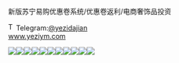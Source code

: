 新版苏宁易购优惠卷系统/优惠卷返利/电商奢饰品投资<p dir="auto"><a target="_blank" rel="noopener noreferrer nofollow" href="https://camo.githubusercontent.com/d614d90677fbc2e34c7c62ebc68c82379d87a57c4beaf05af65fec7ba6b72e36/68747470733a2f2f63646e2d69636f6e732d706e672e666c617469636f6e2e636f6d2f3531322f323131312f323131313634362e706e67"><img src="https://camo.githubusercontent.com/d614d90677fbc2e34c7c62ebc68c82379d87a57c4beaf05af65fec7ba6b72e36/68747470733a2f2f63646e2d69636f6e732d706e672e666c617469636f6e2e636f6d2f3531322f323131312f323131313634362e706e67" alt="Telegram Icon" style="width: 16px; max-width: 100%;" data-canonical-src="https://cdn-icons-png.flaticon.com/512/2111/2111646.png"></a>Telegram:<a href="https://t.me/yezidajian" rel="nofollow">@yezidajian</a><br><a href="https://www.yeziym.com/">www.yeziym.com</a></p><img src="https://github.com/yeziym/xinbansuningyigou_k7/blob/main/WTX73.png"><img src="https://github.com/yeziym/xinbansuningyigou_k7/blob/main/SL35f.png"><img src="https://github.com/yeziym/xinbansuningyigou_k7/blob/main/nZ3uQ.png"><img src="https://github.com/yeziym/xinbansuningyigou_k7/blob/main/BPiPE.png"><img src="https://github.com/yeziym/xinbansuningyigou_k7/blob/main/5sCax.png"><img src="https://github.com/yeziym/xinbansuningyigou_k7/blob/main/69BVx.png"><img src="https://github.com/yeziym/xinbansuningyigou_k7/blob/main/nTGo8.png"><img src="https://github.com/yeziym/xinbansuningyigou_k7/blob/main/frv7v.png"><img src="https://github.com/yeziym/xinbansuningyigou_k7/blob/main/U5kYP.png"><img src="https://github.com/yeziym/xinbansuningyigou_k7/blob/main/U8GJV.png"><img src="https://github.com/yeziym/xinbansuningyigou_k7/blob/main/6oXiM.png">